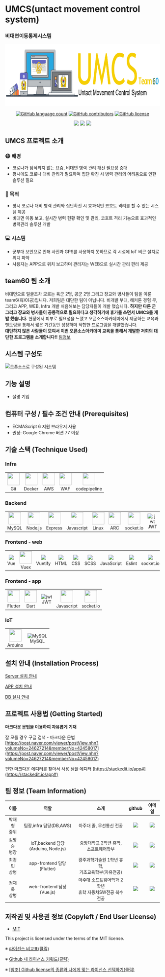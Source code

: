 # UMCS(untact movement control system) 
### 비대면이동통제시스템
<img src="./docs/banner-2.0.png" height=200 alt="Team banner">

</p>
<p align="center">
	<a href="https://github.com/osamhack2021/app_web_IoT_UMCS_Team60/search?l=JavaScript&type=code"><img alt="GitHub language count" src="https://img.shields.io/github/languages/count/osamhack2021/app_web_IoT_UMCS_Team60"></a>
	<a href="https://github.com/osamhack2021/app_web_IoT_UMCS_Team60/graphs/contributors"><img alt="GitHub contributors" src="https://img.shields.io/github/contributors/osamhack2021/app_web_IoT_UMCS_Team60?color=success"></a>
	<a href="https://github.com/osamhack2021/app_web_IoT_UMCS_Team60/blob/main/LICENSE"><img alt="GitHub license" src="https://img.shields.io/github/license/osamhack2021/app_web_IoT_UMCS_Team60"></a>
</p>
</p>
<p align="center">
	<a href="https://github.com/osamhack2021/app_web_IoT_UMCS_Team60"><img src='https://img.shields.io/badge/VIDEO-blue?style=for-the-badge'></a>
	<a href="https://github.com/osamhack2021/app_web_IoT_UMCS_Team60"><img src='https://img.shields.io/badge/HOMEPAGE-gray?style=for-the-badge'></a>
	<a href="https://github.com/osamhack2021/app_web_IoT_UMCS_Team60"><img src='https://img.shields.io/badge/DOCUMENT-blue?style=for-the-badge'></a>
</p>

## UMCS 프로젝트 소개
### :mask: 배경
- 코로나가 잠식되지 않는 요즘, 비대면 병력 관리 개선 필요성 증대
- 평시에도 코로나 대비 관리가 필요하며 집단 확진 시 병력 관리의 어려움으로 인한 솔루션 필요
### :key: 목적
- 평시 코로나 대비 병력 관리와 집단확진 시 효과적인 코호트 격리를 할 수 있는 시스템 제공
- 비대면 이동 보고, 실시간 병력 현황 확인 및 관리, 코호트 격리 기능으로 효과적인 병력관리 솔루션 개발
### :computer: 시스템
- 군부대 보안으로 인해 사진과 GPS를 사용하지 못하므로 각 시설에 IoT 비콘 설치로 위치 파악
- 사용자는 APP으로 위치 보고하며 관리자는 WEB으로 실시간 관리 편리 제공


## team60 팀 소개
비대면으로 얼굴조차 모르는 육군 2명, 공군 2명 그리고 장교와 병사들이 팀을 이룬 team6(육)0(공)입니다. 저희팀은 대단한 팀이 아닙니다. 비개발 부대, 해커톤 경험 무, 그리고 APP, WEB, Infra 개발 처음해보는 담당자들이 개발 했습니다. **하지만 다른 군 그리고 장교와 병사들이 공통적으로 필요하다고 생각하기에 휴가를 쓰면서 UMCS를 개발 했습니다.** 현장에서 피부로 필요성을 느꼈고 오픈소스아카데미에서 제공하는 교육과 멘토링을 통해서 짧은 기간동안 성장하며 적합한 프로그램을 개발했습니다. <br> **대단하지 않은 사람들이 모여서 이번 오픈소스아카데미 교육을 통해서 개발한 저희의 대단한 프로그램을 소개합니다!!** [팀정보](https://github.com/osamhack2021/app_web_IoT_UMCS_Team60#%ED%8C%80-%EC%A0%95%EB%B3%B4-team-information)

## 시스템 구성도
![오픈소스로 구성된 시스템](https://user-images.githubusercontent.com/28801695/135297278-a9e6bc05-35f4-4896-ace6-8f75a90bd685.jpg)


## 기능 설명
 - 설명 기입

## 컴퓨터 구성 / 필수 조건 안내 (Prerequisites)
* ECMAScript 6 지원 브라우저 사용
* 권장: Google Chrome 버젼 77 이상

## 기술 스택 (Technique Used) 
### Infra
<table><tbody>
 <tr>
  <td>
   <div align="center"> <img src="https://cdn.jsdelivr.net/gh/devicons/devicon/icons/github/github-original.svg" width="40" height="40"/> <br>Git</div>
  </td>
  <td>
   <div align="center"><img src="https://cdn.jsdelivr.net/gh/devicons/devicon/icons/docker/docker-original.svg" width="40" height="40"/><br>Docker</div>
  </td>
    <td>
   <div align="center"><img src="https://cdn.jsdelivr.net/gh/devicons/devicon/icons/amazonwebservices/amazonwebservices-original.svg" width="40" height="40"/><br>AWS</div>
  </td>
      <td>
   <div align="center"><img src="https://icon-library.com/images/web-application-firewall-icon/web-application-firewall-icon-21.jpg" width="40" height="40"/><br>WAF</div>
  </td>
      <td>
   <div align="center"><img src="https://www.pngkey.com/png/detail/898-8981784_aws-codedeploy-logo-png-transparent-aws-code-deploy.png" width="40" height="40"/><br>codepipeline</div>
  </td>
 </tr>
 </tbody></table>
 
### Backend
<table><tbody>
 <tr>
   <td>
   <div align="center"> <img src="https://cdn.jsdelivr.net/gh/devicons/devicon/icons/mysql/mysql-original-wordmark.svg" width="40" height="40"/> <br>MySQL</div>
  </td>
  <td>
   <div align="center"> <img src="https://cdn.jsdelivr.net/gh/devicons/devicon/icons/nodejs/nodejs-original-wordmark.svg" width="40" height="40"/> <br>Node.js</div>
  </td>
  <td>
   <div align="center"><img src="https://cdn.jsdelivr.net/gh/devicons/devicon/icons/express/express-original-wordmark.svg" width="40" height="40"/><br>Express</div>
  </td>
    <td>
   <div align="center"><img src="https://cdn.jsdelivr.net/gh/devicons/devicon/icons/javascript/javascript-original.svg" width="40" height="40"/><br>Javascript</div>
  </td>
      <td>
   <div align="center"><img src="https://cdn.jsdelivr.net/gh/devicons/devicon/icons/linux/linux-original.svg" width="40" height="40"/><br>Linux</div>
  </td>
      <td>
   <div align="center"><img src="https://img.stackshare.io/service/8309/advancedRESTclient.png" width="40" height="40"/><br>ARC</div>
  </td>
  <td>
   <div align="center"><img src="https://cdn.jsdelivr.net/gh/devicons/devicon/icons/socketio/socketio-original.svg" width="40" height="40"/><br>socket.io</div>
  </td>
  <td>
<div align="center"> <img src="https://jwt.io/img/pic_logo.svg" alt="jwt" width="40" height="40"/><br>JWT</div>
  </td>
    <td>
   <div align="center"><img src="https://leolanchas.com/wp-content/uploads/2013/07/0d184ee3-fd8d-4b94-acf4-b4e686e57375.png" height="40"/><br>passport.js</div>
  </td>
  
 </tr>
 </tbody></table>

### Frontend - web
<table><tbody>
 <tr>
  <td>
   <div align="center"> <img src="https://cdn.jsdelivr.net/gh/devicons/devicon/icons/vuejs/vuejs-original.svg" height="40"/> <br>Vue</div>
  </td>
  <td>
   <div align="center"> <img src="https://yamoo9.github.io/vuex/images/vuex.png" width="40" height="40"/> <br>Vuex</div>
  </td>
  <td>
   <div align="center"> <img src="https://seeklogo.com/images/V/vuetify-logo-3BCF73C928-seeklogo.com.png" height="40"/> <br>Vuetify</div>
  </td>
  <td>
   <div align="center"><img src="https://cdn.jsdelivr.net/gh/devicons/devicon/icons/html5/html5-original.svg" height="40"/><br>HTML</div>
  </td>
    <td>
   <div align="center"><img src="https://cdn.jsdelivr.net/gh/devicons/devicon/icons/css3/css3-original.svg" height="40"/><br>CSS</div>
  </td>
  <td>
   <div align="center"> <img src="https://upload.wikimedia.org/wikipedia/commons/thumb/9/96/Sass_Logo_Color.svg/1200px-Sass_Logo_Color.svg.png" height="40"/> <br>SCSS</div>
  </td>
  <td>
   <div align="center"><img src="https://cdn.jsdelivr.net/gh/devicons/devicon/icons/javascript/javascript-original.svg" height="40"/><br>JavaScript</div>
  </td>
  <td>
   <div align="center"> <img src="https://seeklogo.com/images/E/eslint-logo-DDFB6EBCF6-seeklogo.com.png" height="40"/> <br>Eslint</div>
  </td>
  <td>
   <div align="center"><img src="https://cdn.jsdelivr.net/gh/devicons/devicon/icons/socketio/socketio-original.svg" height="40"/><br>socket.io</div>
  </td>      
  <td>
   <div align="center"><img src="https://leolanchas.com/wp-content/uploads/2013/07/0d184ee3-fd8d-4b94-acf4-b4e686e57375.png" height="40"/><br>passport.js</div>
  </td>
 </tr>
 </tbody></table>
 
### Frontend - app
<table><tbody>
 <tr>
  <td>
   <div align="center"> <img src="https://cdn.jsdelivr.net/gh/devicons/devicon/icons/flutter/flutter-original.svg" width="40" height="40"/> <br>Flutter</div>
  </td>
  <td>
   <div align="center"><img src="https://cdn.jsdelivr.net/gh/devicons/devicon/icons/dart/dart-original.svg" width="40" height="40"/><br>Dart</div>
  </td>
    <td>
<div align="center"> <img src="https://jwt.io/img/pic_logo.svg" alt="jwt" width="40" height="40"/><br>JWT</div>
  </td>
    <td>
   <div align="center"><img src="https://cdn.jsdelivr.net/gh/devicons/devicon/icons/javascript/javascript-original.svg" width="40" height="40"/><br>Javascript</div>
  </td>
    <td>
   <div align="center"><img src="https://cdn.jsdelivr.net/gh/devicons/devicon/icons/socketio/socketio-original.svg" width="40" height="40"/><br>socket.io</div>
  </td>      
 </tr>
 </tbody></table>
 
 ### IoT
<table><tbody>
 <tr>
  <td>
   <div align="center"> <img src="https://cdn.jsdelivr.net/gh/devicons/devicon/icons/arduino/arduino-original.svg" width="40" height="40"/> <br>Arduino</div>
  </td>
  <td>
<div align="center"> <img src="https://cdn.jsdelivr.net/gh/devicons/devicon/icons/mysql/mysql-plain-wordmark.svg" alt="MySQL" width="40" height="40"/><br>MySQL</div>
  </td>
 </tr>
 </tbody></table>


## 설치 안내 (Installation Process)
 
 [Server 설치 안내](./WEB/Server/README.md)

 [APP 설치 안내](./APP/README.md)

 [DB 설치 안내](./DB/README.md)

## 프로젝트 사용법 (Getting Started)
**마크다운 문법을 이용하여 자유롭게 기재**

잘 모를 경우
구글 검색 - 마크다운 문법
[https://post.naver.com/viewer/postView.nhn?volumeNo=24627214&memberNo=42458017](https://post.naver.com/viewer/postView.nhn?volumeNo=24627214&memberNo=42458017)

 편한 마크다운 에디터를 찾아서 사용
 샘플 에디터 [https://stackedit.io/app#](https://stackedit.io/app#)
 
## 팀 정보 (Team Information)
|이름|역할|소개|github|이메일
|:-------:|:---:|:---------:|:---:|:---:|
|박재형<br>중위|팀장,infra 담당(DB,AWS)|아주대 졸, 무선통신 전공|<a href="https://github.com/namingsense"> <img src="http://img.shields.io/badge/-green?style=social&logo=github"/>|<a href="mailto:skyvieweye@gmail.com"> <img src="https://img.shields.io/badge/skyvieweye@gmail.com-green?logo=gmail&style=social">
|김명승<br>병장|IoT,backend 담당<br>(Arduino, Node.js)|중앙대학교 2학년 휴학,<br> 소프트웨어학부|<a href="https://github.com/mskim9967"> <img src="http://img.shields.io/badge/-green?style=social&logo=github"/> |<a href="mailto:mskim9967@gmail.com"> <img src="https://img.shields.io/badge/mskim9967@gmail.com-green?logo=gmail&style=social"> |
|최경민<br>상병|app-frontend 담당(Flutter)| 광주과학기술원 1학년 휴학,<br>기초교육학부(자유전공)  |<a href="https://github.com/2ood"> <img src="http://img.shields.io/badge/-green?style=social&logo=github"/> |<a href="mailto:kyungmin.official0@gmail.com"> <img src="https://img.shields.io/badge/kyungmin.official0@gmail.com-green?logo=gmail&style=social"> |
|정재욱<br>상병|web-frontend 담당(Vue.js)| 아주대 소프트웨어학과 2학년<br>휴학 자동차SW전공 복수전공 |<a href="https://github.com/Wo-ogie"> <img src="http://img.shields.io/badge/-green?style=social&logo=github"/> | <a href="mailto:siwall0105@gmail.com"> <img src="https://img.shields.io/badge/siwall0105@gmail.com-green?logo=gmail&style=social">| 

## 저작권 및 사용권 정보 (Copyleft / End User License)
 * [MIT](https://github.com/osam2020-WEB/Sample-ProjectName-TeamName/blob/master/license.md)

This project is licensed under the terms of the MIT license.

※ [라이선스 비교표(클릭)](https://olis.or.kr/license/compareGuide.do)

※ [Github 내 라이선스 키워드(클릭)](https://docs.github.com/en/github/creating-cloning-and-archiving-repositories/creating-a-repository-on-github/licensing-a-repository)

※ [\[참조\] Github license의 종류와 나에게 맞는 라이선스 선택하기(클릭)](https://flyingsquirrel.medium.com/github-license%EC%9D%98-%EC%A2%85%EB%A5%98%EC%99%80-%EB%82%98%EC%97%90%EA%B2%8C-%EB%A7%9E%EB%8A%94-%EB%9D%BC%EC%9D%B4%EC%84%A0%EC%8A%A4-%EC%84%A0%ED%83%9D%ED%95%98%EA%B8%B0-ae29925e8ff4)
